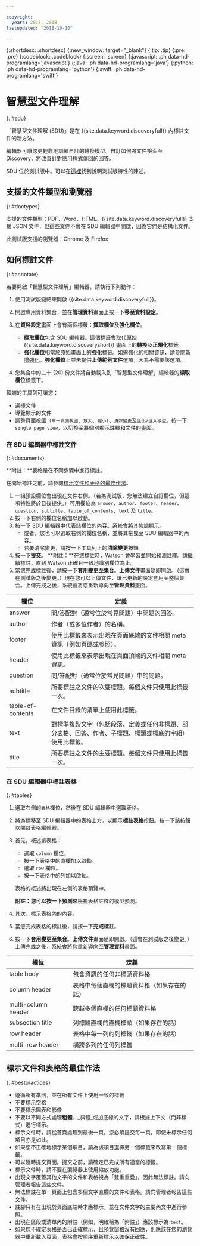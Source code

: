 ```yaml
---

copyright:
  years: 2015, 2018
lastupdated: "2018-10-10"

---
```


{:shortdesc: .shortdesc}
{:new_window: target="_blank"}
{:tip: .tip}
{:pre: .pre}
{:codeblock: .codeblock}
{:screen: .screen}
{:javascript: .ph data-hd-programlang='javascript'}
{:java: .ph data-hd-programlang='java'}
{:python: .ph data-hd-programlang='python'}
{:swift: .ph data-hd-programlang='swift'}

# 智慧型文件理解
{: #sdu}

「智慧型文件理解 (SDU)」是在 {{site.data.keyword.discoveryfull}} 內標註文件的新方法。 

編輯器可讓您更輕鬆地訓練自訂的轉換模型。自訂如何將文件檢索至 Discovery，將改善針對應用程式傳回的回答。

SDU 位於測試版中。可以在[這裡](/docs/services/discovery/release-notes.html#beta-features)找到說明測試版特性的陳述。

## 支援的文件類型和瀏覽器
{: #doctypes}

支援的文件類型：PDF、Word、HTML。{{site.data.keyword.discoveryfull}} 支援 JSON 文件，但這些文件不會在 SDU 編輯器中開啟，因為它們是結構化文件。

此測試版支援的瀏覽器：Chrome 及 Firefox

## 如何標註文件
{: #annotate}

若要開啟「智慧型文件理解」編輯器，請執行下列動作：

1. 使用測試版鏈結來開啟 {{site.data.keyword.discoveryfull}}。
1. 開啟專用資料集合，並在**管理資料**畫面上按一下**移至資料設定**。 
1. 在**資料設定**畫面上會有兩個標籤：**擷取欄位**及**強化欄位**。

   - **擷取欄位**包含 SDU 編輯器。這個標籤會取代原始 {{site.data.keyword.discoveryshort}} 畫面上的**轉換**及**正規化**標籤。 
   - **強化欄位**相當於原始畫面上的**強化**標籤。如需強化的相關資訊，請參閱[新增強化](/docs/services/discovery/building.html#adding-enrichments)。**強化欄位**上並未提供**上傳範例文件**選項，因為不需要該選項。

1. 您集合中的二十 (20) 份文件將自動載入到「智慧型文件理解」編輯器的**擷取欄位**標籤下。

頂端的工具列可讓您：
- 選擇文件
- 導覽顯示的文件
- 調整頁面視圖（`單一頁面視圖`、`放大`、`縮小`）、`清除變更`及`匯出/匯入模型`。按一下 `single page view`，以切換至將個別顯示註釋和文件的畫面。 

### 在 SDU 編輯器中標註文件
{: #documents}

**附註：**表格是在不同步驟中進行標註。

在開始標註之前，請參閱[標示文件和表格的最佳作法](/docs/services/discovery/sdu.html#bestpractices)。

1. 一組預設欄位會出現在文件右側。（若為測試版，您無法建立自訂欄位，但這項特性將於日後提供。）可用欄位為 `answer`、`author`、`footer`、`header`、`question`、`subtitle`、`table_of_contents`、`text` 及 `title`。
1. 按一下右側的欄位名稱加以啟動。
1. 按一下 SDU 編輯器中代表該欄位的內容。系統會將其強調顯示。 
   - 或者，您也可以選取右側的欄位名稱，並將其拖曳至 SDU 編輯器中的內容。 
   - 若要清除變更，請按一下工具列上的**清除變更**按鈕。
1. 按一下**提交**。
   **附註：**在您標註時，Watson 會學習並開始預測註釋。請繼續標註，直到 Watson 正確且一致地識別欄位為止。
1. 當您完成標註後，請按一下**套用變更至集合**。**上傳文件**畫面隨即開啟。（這會在測試版之後變更。）現在您可以上傳文件，讓已更新的設定套用至整個集合。上傳完成之後，系統會將您重新導向至**管理資料**畫面。


欄位  |定義       
------ | ------ 
answer | 問/答配對（通常位於常見問題）中問題的回答。
author | 作者（或多位作者）的名稱。
footer | 使用此標籤來表示出現在頁面底端的文件相關 meta 資訊（例如頁碼或參照）。
header | 使用此標籤來表示出現在頁面頂端的文件相關 meta 資訊。
question | 問/答配對（通常位於常見問題）中的問題。
subtitle | 所要標註之文件的次要標題。每個文件只使用此標籤一次。
table-of-contents | 在文件目錄的清單上使用此標籤。
text    | 對標準複製文字（包括段落、定義或任何非標題、部分表格、回答、作者、子標題、標頭或標底的字組）使用此標籤。
title    | 所要標註之文件的主要標題。每個文件只使用此標籤一次。

### 在 SDU 編輯器中標註表格
{: #tables} 

1. 選取右側的`表格`欄位，然後在 SDU 編輯器中選取表格。 
1. 將游標移至 SDU 編輯器中的表格上方，以顯示**標註表格**按鈕。按一下該按鈕以開啟表格編輯器。
1. 首先，概述該表格：
   - 選取 `column` 欄位。
   - 按一下表格中的直欄加以啟動。
   - 選取 `row` 欄位。
   - 按一下表格中的列加以啟動。

   表格的概述將出現在左側的表格預覽中。

   **附註：**您可以按一下**預測**來檢視表格註釋的模型預測。
1. 其次，標示表格內的內容。
1. 當您完成表格的標註後，請按一下**完成標註**。
1. 按一下**套用變更至集合**。**上傳文件**畫面隨即開啟。（這會在測試版之後變更。）上傳完成之後，系統會將您重新導向至**管理資料**畫面。

欄位  |定義       
------ | ------ 
table body | 包含資訊的任何非標頭資料格
column header | 表格中每個直欄的標題資料格（如果存在的話）
multi-column header | 跨越多個直欄的任何標題資料格
subsection title | 列標題直欄的直欄標頭（如果存在的話）
row header | 表格中每一列的列標籤（如果存在的話）
multi-row header | 橫跨多列的任何列標籤

## 標示文件和表格的最佳作法
{: #bestpractices}

- 遵循所有準則，並在所有文件上使用一致的標籤
- 不要標示空格
- 不要標示圖表和影像
- 不要以不同方式處理**粗體**、_斜體_或加底線的文字，請根據上下文（而非樣式）進行標示。 
- 標示文件時，請從首頁處理到最後一頁。您必須提交每一頁，即使未標示任何項目亦是如此。 
- 如果您不正確地標示某個項目，請為該項目選擇另一個標籤來改寫第一個標籤。
- 可以隨時提交頁面。提交之前，請確定已完成所有適當的標籤。
- 標示文件時，請不要在瀏覽器上使用縮放功能。
- 出現文字覆蓋其他文字的文件和表格視為「雙重重疊」，因此無法標註。請向管理者報告這些文件。
- 無法標註在單一頁面上包含多個文字直欄的文件和表格。請向管理者報告這些文件。
- 註腳只有在出現於頁面底端時才應標示，並在文件文字的主要內文中進行參照。
- 出現在區段或清單內的附註（例如，明確稱為「附註」）應該標示為 `text`。
- 如果您不確定表格是否已正確標示，且預覽窗格沒有回應，則應該在您的瀏覽器中重新載入頁面，表格會按順序重新標示以確保正確性。

